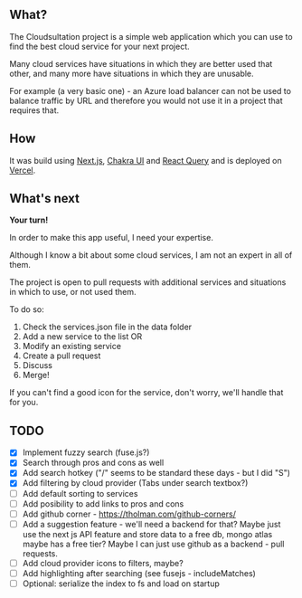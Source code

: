 ## What?

The Cloudsultation project is a simple web application which you can use to find the best cloud service for your next project.

Many cloud services have situations in which they are better used that other, and many more have situations in which they are unusable.

For example (a very basic one) - an Azure load balancer can not be used to balance traffic by URL and therefore you would not use it in a project that requires that.

## How

It was build using [Next.js](https://nextjs.org/), [Chakra UI](next.chakra-ui.com/) and [React Query](https://react-query.tanstack.com/) and is deployed on [Vercel](https://vercel.com/).

## What's next

**Your turn!**

In order to make this app useful, I need your expertise. 

Although I know a bit about some cloud services, I am not an expert in all of them.

The project is open to pull requests with additional services and situations in which to use, or not used them.

To do so:

1. Check the services.json file in the data folder
2. Add a new service to the list OR
3. Modify an existing service
4. Create a pull request
5. Discuss
6. Merge!

If you can't find a good icon for the service, don't worry, we'll handle that for you.


## TODO

- [x] Implement fuzzy search (fuse.js?)
- [x] Search through pros and cons as well
- [x] Add search hotkey ("/" seems to be standard these days - but I did "S")
- [x] Add filtering by cloud provider (Tabs under search textbox?)
- [ ] Add default sorting to services
- [ ] Add posibility to add links to pros and cons 
- [ ] Add github corner - https://tholman.com/github-corners/
- [ ] Add a suggestion feature - we'll need a backend for that? Maybe just use the next js API feature and store data to a free db, mongo atlas maybe has a free tier? Maybe I can just use github as a backend - pull requests.
- [ ] Add cloud provider icons to filters, maybe?
- [ ] Add highlighting after searching (see fusejs - includeMatches)
- [ ] Optional: serialize the index to fs and load on startup